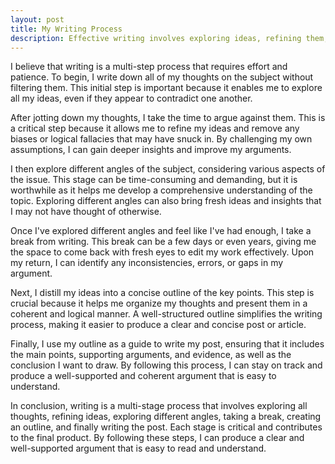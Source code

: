 ```yaml
---
layout: post
title: My Writing Process
description: Effective writing involves exploring ideas, refining them, exploring angles, taking breaks, creating outlines, and writing.
---
```


I believe that writing is a multi-step process that requires effort and patience. To begin, I write down all of my thoughts on the subject without filtering them. This initial step is important because it enables me to explore all my ideas, even if they appear to contradict one another.

After jotting down my thoughts, I take the time to argue against them. This is a critical step because it allows me to refine my ideas and remove any biases or logical fallacies that may have snuck in. By challenging my own assumptions, I can gain deeper insights and improve my arguments.

I then explore different angles of the subject, considering various aspects of the issue. This stage can be time-consuming and demanding, but it is worthwhile as it helps me develop a comprehensive understanding of the topic. Exploring different angles can also bring fresh ideas and insights that I may not have thought of otherwise.

Once I've explored different angles and feel like I've had enough, I take a break from writing. This break can be a few days or even years, giving me the space to come back with fresh eyes to edit my work effectively. Upon my return, I can identify any inconsistencies, errors, or gaps in my argument.

Next, I distill my ideas into a concise outline of the key points. This step is crucial because it helps me organize my thoughts and present them in a coherent and logical manner. A well-structured outline simplifies the writing process, making it easier to produce a clear and concise post or article.

Finally, I use my outline as a guide to write my post, ensuring that it includes the main points, supporting arguments, and evidence, as well as the conclusion I want to draw. By following this process, I can stay on track and produce a well-supported and coherent argument that is easy to understand.

In conclusion, writing is a multi-stage process that involves exploring all thoughts, refining ideas, exploring different angles, taking a break, creating an outline, and finally writing the post. Each stage is critical and contributes to the final product. By following these steps, I can produce a clear and well-supported argument that is easy to read and understand.
